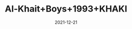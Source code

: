 ---
title: 'Al-Khait+Boys+1993+KHAKI'
date: '2021-12-21' 
metatag: '' 
inventory: '3.0' 
draft: false 
# meta description 
shortDescripton: 'Al-Khait+Boys+1993+KHAKI'
description: 'Boys'
longdescription: ''
featured: False
# product Price
price: '2730.0'
# Product Short Description
shortDescription: 'Al-Khait+Boys+1993+KHAKI'
productID: 'E470F201-6762-EC11-995F-005056B3A416'
type: 'products'
category: 'Boys' 
thumnailproduct: 'https://alkhait.eralive.net/images/products/E470F201-6762-EC11-995F-005056B3A4161.png' 
images:
  - image: 'images/products/E470F201-6762-EC11-995F-005056B3A4161.png'  
  - image: 'images/products/E470F201-6762-EC11-995F-005056B3A4162.png'  
  - image: 'images/products/E470F201-6762-EC11-995F-005056B3A4163.png'  
---